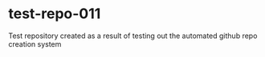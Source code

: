 # test-repo-011
Test repository created as a result of testing out the automated github repo creation system
